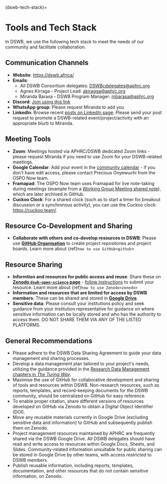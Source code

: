 (dswb-tech-stack)=
# Tools and Tech Stack

In DSWB, we use the following tech stack to meet the needs of our community and facilitate collaboration. 

## Communication Channels

- **Website**: https://dswb.africa/
- **Emails**:
  - All DSWB Consortium delegates: DSWBcdelegates@aphrc.org
  - Agnes Kirraga - Project Lead: akiragga@aphrc.org
  - Miranda Barasa - DSWB Program Manager: mbarasa@aphrc.org
- **Discord**: [Join using this link](https://discord.gg/UY8cHBEKMr)
- **WhatsApp group**: Please request Miranda to add you
- **LinkedIn**: Browse recent [posts on LinkedIn page](https://www.linkedin.com/showcase/data-science-without-borders/). Please send your post request to promote a DSWB-related event/project/activity with an appropriate blurb to Miranda.

## Meeting Tools

- **Zoom**: Meetings hosted via APHRC/DSWB dedicated Zoom links - please request Miranda if you need to use Zoom for your DSWB-related meetings.
- **Google Calendar**: Add your event in the [community calendar](https://bit.ly/dswb-community-calendar) - if you don't have edit access, please contact Precious Onyewuchi from the OSPO Now team.
- **Framapad**: The OSPO Now team uses Framapad for live note-taking during meetings (example from a [Working Group Meeting shared note](https://annuel2.framapad.org/p/dswb-open-science-capacity-wg)), which are later archived in GitHub.
- **Cuckoo Clock**: For a shared clock (such as to start a timer for breakout discussion or a synchronous activity), you can use the Cuckoo clock: https://cuckoo.team/.

## Resource Co-Development and Sharing

- **Collaborate with others and co-develop resources in DSWB**: Please use [**GitHub Organisation**](https://github.com/aphrc-dswb) to create project repositories and project boards. Learn more about {ref}`how to use GitHub<github`>

## Resource Sharing

- **Informtion and resources for public access and reuse**: Share these on [**Zenodo `dswb-open-science` page**](https://zenodo.org/communities/dswb-open-science/) - [follow instructions](./sharing-resources-on-zenodo.md) to submit your resource. Learn more about {ref}`how to use Zenodo<zenodo>`
- **Information and resources that are limited for access by DSWB members**: These can be shared and stored in [**Google Drive**](https://drive.google.com/drive/folders/1Jpkl7EdgH5brpXIgmg6Fdtn7Jlf-OTx0?usp=sharing).
- **Sensitive data**: Please consult your institutions policy and seek guidance from your institution representative for guidance on where sensitive information can be locally stored and who has the authority to access them. DO NOT SHARE THEM VIA ANY OF THE LISTED PLATFORMS.

## General Recommendations

- Please adhere to the DSWB Data Sharing Agreement to guide your data management and sharing processes.
- Develop a data management plan tailored to your project's needs, utilizing the guidance provided in the [Research Data Management chapters in *The Turing Way*](https://book.the-turing-way.org/reproducible-research/rdm).
- Maximise the use of GitHub for collaborative development and sharing of tools and resources within DSWB. Non-research resources, such as reports, templates, and record-keeping documents for the DSWB community, should be centralized on GitHub for easy reference.
- To enable proper citation, share different versions of resources developed on GitHub via Zenodo to obtain a Digital Object Identifier (DOI).
- Move any reusable materials currently in Google Drive (excluding sensitive data and information) to GitHub and subsequently publish them on Zenodo.
- Project management resources maintained by APHRC are frequently shared via the DSWB Google Drive. All DSWB delegates should have read and write access to resources within Google Docs, Sheets, and Slides. Community-related information unsuitable for public sharing can be stored in Google Drive by other teams, with access restricted to DSWB members.
- Publish reusable information, including reports, templates, documentation, and other resources that do not contain sensitive information, on Zenodo.


